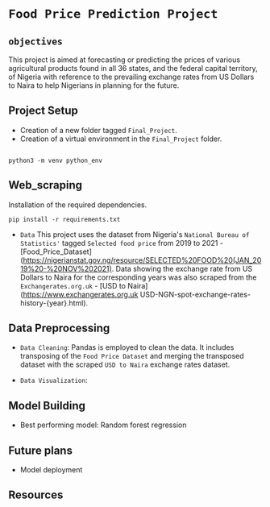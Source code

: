 
# `Food Price Prediction Project`
## `objectives`
This project is aimed at forecasting or predicting the prices of various agricultural products found in all 36 states, and the federal capital territory, of Nigeria with reference to the prevailing exchange rates from US Dollars to Naira to help Nigerians in planning for the future.

## Project Setup
- Creation of a new folder tagged `Final_Project`.
- Creation of a virtual environment in the `Final_Project` folder.
```

python3 -m venv python_env
```

## Web_scraping
Installation of the required dependencies. 
```
pip install -r requirements.txt
```
- `Data`
This project uses the dataset from Nigeria's `National Bureau of Statistics'` tagged `Selected food price` from 2019 to 2021 - [Food_Price_Dataset](https://nigerianstat.gov.ng/resource/SELECTED%20FOOD%20(JAN_2019%20-%20NOV%202021).
Data showing the exchange rate from US Dollars to Naira for the corresponding years was also scraped from the `Exchangerates.org.uk` - [USD to Naira](https://www.exchangerates.org.uk USD-NGN-spot-exchange-rates-history-{year}.html).

## Data Preprocessing 
- `Data Cleaning`: Pandas is employed to clean the data. It includes transposing of the `Food Price Dataset` and merging the transposed dataset with the scraped `USD to Naira` exchange rates dataset.  

- `Data Visualization`: 

## Model Building 
- Best performing model: Random forest regression

## Future plans
- Model deployment

## Resources





